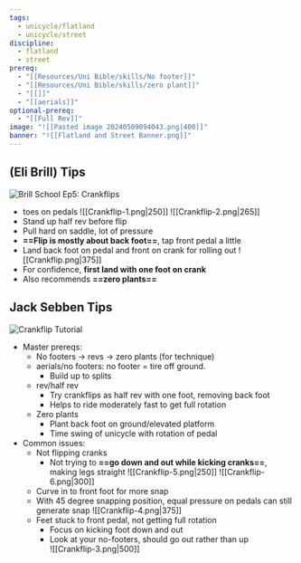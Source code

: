 ```yaml
---
tags:
  - unicycle/flatland
  - unicycle/street
discipline:
  - flatland
  - street
prereq:
  - "[[Resources/Uni Bible/skills/No footer]]"
  - "[[Resources/Uni Bible/skills/zero plant]]"
  - "[[]]"
  - "[[aerials]]"
optional-prereq:
  - "[[Full Rev]]"
image: "![[Pasted image 20240509094043.png|400]]"
banner: "![[Flatland and Street Banner.png]]"
---
```


## (Eli Brill) Tips

![Brill School Ep5: Crankflips](https://www.youtube.com/watch?v=CF1csgQAh6Y)
* toes on pedals
	![[Crankflip-1.png|250]] ![[Crankflip-2.png|265]]
* Stand up half rev before flip
* Pull hard on saddle, lot of pressure
* **==Flip is mostly about back foot==**, tap front pedal a little
* Land back foot on pedal and front on crank for rolling out
	![[Crankflip.png|375]]
* For confidence, **first land with one foot on crank**
* Also recommends **==zero plants==**

## Jack Sebben Tips
![Crankflip Tutorial](https://www.youtube.com/watch?v=e0HemhQd_2E)
* Master prereqs:
    * No footers -> revs -> zero plants (for technique)
    * aerials/no footers: no footer = tire off ground. 
        * Build up to splits
    * rev/half rev
        * Try crankflips as half rev with one foot, removing back foot
        * Helps to ride moderately fast to get full rotation
    * Zero plants
        * Plant back foot on ground/elevated platform
        * Time swing of unicycle with rotation of pedal
* Common issues:
    * Not flipping cranks
        * Not trying to **==go down and out while kicking cranks==**, making legs straight
	        ![[Crankflip-5.png|250]] ![[Crankflip-6.png|300]]
    * Curve in to front foot for more snap
    * With 45 degree snapping position, equal pressure on pedals can still generate snap
	    ![[Crankflip-4.png|375]]
    * Feet stuck to front pedal, not getting full rotation
        * Focus on kicking foot down and out
        * Look at your no-footers, should go out rather than up	 
		 ![[Crankflip-3.png|500]]